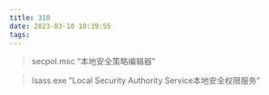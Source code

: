 ```yaml
---
title: 310
date: 2023-03-10 10:39:55
tags:
---
```


>secpol.msc  “本地安全策略编辑器”

>lsass.exe "Local Security Authority Service本地安全权限服务"

